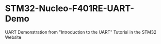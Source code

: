 # STM32-Nucleo-F401RE-UART-Demo
UART Demonstration from "Introduction to the UART" Tutorial in the STM32 Website
